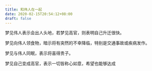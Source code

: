 ```yaml
---
title: 和伟人在一起
date: 2020-02-15T20:54:12+08:00
draft: false
---
```


梦见伟人表示会出人头地，若梦见高官，则表明自己升迁很快。




梦见向伟人领食物，暗示将有突然的不幸降临，特别是交通事故或疾病发作。




梦见与伟人同眠，表示将喜得贵子。




梦见自己变成高官，表示一切皆称心如意，希望也能够达成